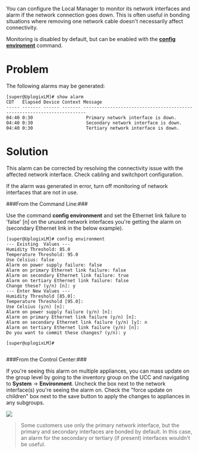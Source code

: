 <!-- 5.4 -->

You can configure the Local Manager to monitor its network interfaces and alarm if the network connection goes down. This is often useful in bonding situations where removing one network cable doesn't necessarily affect connectivity.

Monitoring is disabled by default, but can be enabled with the **[config enviroment](/docs/local-manager-user-guide/system-configuration/environmental-thresholds)** command.

# Problem

The following alarms may be generated:

```
[super@UplogixLM]# show alarm
CDT   Elapsed Device Context Message                                                                
----- ------- ------ ------- -----------------------------------------------------------------------
04:40 0:30                    Primary network interface is down.     
04:40 0:30                    Secondary network interface is down.     
04:40 0:30                    Tertiary network interface is down.     
```

# Solution

This alarm can be corrected by resolving the connectivity issue with the affected network interface. Check cabling and switchport configuration.


If the alarm was generated in error, turn off monitoring of network interfaces that are not in use.

###From the Command Line:###

Use the command **config environment** and set the Ethernet link failure to 'false' [n] on the unused network interfaces you're getting the alarm on (secondary Ethernet link in the below example). 

```
[super@UplogixLM]# config environment
--- Existing  Values ---
Humidity Threshold: 85.0
Temperature Threshold: 95.0
Use Celsius: false
Alarm on power supply failure: false
Alarm on primary Ethernet link failure: false
Alarm on secondary Ethernet link failure: true
Alarm on tertiary Ethernet link failure: false
Change these? (y/n) [n]: y
--- Enter New Values ---
Humidity Threshold [85.0]:
Temperature Threshold [95.0]:
Use Celsius (y/n) [n]:
Alarm on power supply failure (y/n) [n]:
Alarm on primary Ethernet link failure (y/n) [n]:
Alarm on secondary Ethernet link failure (y/n) [y]: n
Alarm on tertiary Ethernet link failure (y/n) [n]:
Do you want to commit these changes? (y/n): y

[super@uplogixLM]#


```
###From the Control Center:###   

If you're seeing this alarm on multiple appliances, you can mass update on the group level by going to the inventory group on the UCC and navigating to **System** -> **Environment**. Uncheck the box next to the network interface(s) you're seeing the alarm on. Check the "force update on children" box next to the save button to apply the changes to appliances in any subgroups.     

![](http://i.imgur.com/Y8J6PzD.jpg)

> Some customers use only the primary network interface, but the primary and secondary interfaces are bonded by default. In this case, an alarm for the secondary or tertiary (if present) interfaces wouldn't be useful.